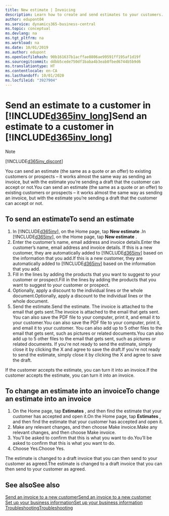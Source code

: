 ```yaml
---
title: New estimate | Invoicing
description: Learn how to create and send estimates to your customers. If they accept the offer, you can easily turn the quote into an invoice.
author: edupont04
ms.service: dynamics365-business-central
ms.topic: conceptual
ms.devlang: na
ms.tgt_pltfrm: na
ms.workload: na
ms.date: 10/01/2019
ms.author: edupont
ms.openlocfilehash: 90b161637b1acffae8806ae99591ff195af1d19f
ms.sourcegitcommit: ddbb5cede750df1baba4b3eab8fbed6744b5b9d6
ms.translationtype: HT
ms.contentlocale: en-CA
ms.lasthandoff: 10/01/2020
ms.locfileid: "3927904"
---
```

# <a name="send-an-estimate-to-a-customer-in-d365inv_long"></a><span data-ttu-id="4628e-104">Send an estimate to a customer in [!INCLUDE[d365inv_long](includes/d365inv_long.md)]</span><span class="sxs-lookup"><span data-stu-id="4628e-104">Send an estimate to a customer in [!INCLUDE[d365inv_long](includes/d365inv_long.md)]</span></span>
> [!Note]
> [!INCLUDE[d365inv_discont](includes/d365inv_discont.md)]

<span data-ttu-id="4628e-105">You can send an estimate (the same as a quote or an offer) to existing customers or prospects – it works almost the same way as sending an invoice, but with the estimate you’re sending a draft that the customer can accept or not.</span><span class="sxs-lookup"><span data-stu-id="4628e-105">You can send an estimate (the same as a quote or an offer) to existing customers or prospects – it works almost the same way as sending an invoice, but with the estimate you’re sending a draft that the customer can accept or not.</span></span>  

## <a name="to-send-an-estimate"></a><span data-ttu-id="4628e-106">To send an estimate</span><span class="sxs-lookup"><span data-stu-id="4628e-106">To send an estimate</span></span>
1. <span data-ttu-id="4628e-107">In [!INCLUDE[d365inv](includes/d365inv.md)], on the Home page, tap **New estimate** .</span><span class="sxs-lookup"><span data-stu-id="4628e-107">In [!INCLUDE[d365inv](includes/d365inv.md)], on the Home page, tap **New estimate** .</span></span>
2. <span data-ttu-id="4628e-108">Enter the customer’s name, email address and invoice details.</span><span class="sxs-lookup"><span data-stu-id="4628e-108">Enter the customer’s name, email address and invoice details.</span></span> <span data-ttu-id="4628e-109">If this is a new customer, they are automatically added to [!INCLUDE[d365inv](includes/d365inv.md)] based on the information that you add.</span><span class="sxs-lookup"><span data-stu-id="4628e-109">If this is a new customer, they are automatically added to [!INCLUDE[d365inv](includes/d365inv.md)] based on the information that you add.</span></span>  
3. <span data-ttu-id="4628e-110">Fill in the lines by adding the products that you want to suggest to your customer or prospect.</span><span class="sxs-lookup"><span data-stu-id="4628e-110">Fill in the lines by adding the products that you want to suggest to your customer or prospect.</span></span>  
4. <span data-ttu-id="4628e-111">Optionally, apply a discount to the individual lines or the whole document.</span><span class="sxs-lookup"><span data-stu-id="4628e-111">Optionally, apply a discount to the individual lines or the whole document.</span></span>  
4. <span data-ttu-id="4628e-112">Send the estimate.</span><span class="sxs-lookup"><span data-stu-id="4628e-112">Send the estimate.</span></span> <span data-ttu-id="4628e-113">The invoice is attached to the email that gets sent.</span><span class="sxs-lookup"><span data-stu-id="4628e-113">The invoice is attached to the email that gets sent.</span></span> <span data-ttu-id="4628e-114">You can also save the PDF file to your computer, print it, and email it to your customer.</span><span class="sxs-lookup"><span data-stu-id="4628e-114">You can also save the PDF file to your computer, print it, and email it to your customer.</span></span> <span data-ttu-id="4628e-115">You can also add up to 5 other files to the email that gets sent, such as pictures or related documents.</span><span class="sxs-lookup"><span data-stu-id="4628e-115">You can also add up to 5 other files to the email that gets sent, such as pictures or related documents.</span></span> <span data-ttu-id="4628e-116">If you're not ready to send the estimate, simply close it by clicking the X and agree to save the draft.</span><span class="sxs-lookup"><span data-stu-id="4628e-116">If you're not ready to send the estimate, simply close it by clicking the X and agree to save the draft.</span></span>  

<span data-ttu-id="4628e-117">If the customer accepts the estimate, you can turn it into an invoice.</span><span class="sxs-lookup"><span data-stu-id="4628e-117">If the customer accepts the estimate, you can turn it into an invoice.</span></span>

## <a name="to-change-an-estimate-into-an-invoice"></a><span data-ttu-id="4628e-118">To change an estimate into an invoice</span><span class="sxs-lookup"><span data-stu-id="4628e-118">To change an estimate into an invoice</span></span>
1. <span data-ttu-id="4628e-119">On the Home page, tap **Estimates** , and then find the estimate that your customer has accepted and open it.</span><span class="sxs-lookup"><span data-stu-id="4628e-119">On the Home page, tap **Estimates** , and then find the estimate that your customer has accepted and open it.</span></span>  
2. <span data-ttu-id="4628e-120">Make any relevant changes, and then choose Make invoice.</span><span class="sxs-lookup"><span data-stu-id="4628e-120">Make any relevant changes, and then choose Make invoice.</span></span>  
3. <span data-ttu-id="4628e-121">You’ll be asked to confirm that this is what you want to do.</span><span class="sxs-lookup"><span data-stu-id="4628e-121">You’ll be asked to confirm that this is what you want to do.</span></span>  
4. <span data-ttu-id="4628e-122">Choose Yes.</span><span class="sxs-lookup"><span data-stu-id="4628e-122">Choose Yes.</span></span>  

<span data-ttu-id="4628e-123">The estimate is changed to a draft invoice that you can then send to your customer as agreed.</span><span class="sxs-lookup"><span data-stu-id="4628e-123">The estimate is changed to a draft invoice that you can then send to your customer as agreed.</span></span>  

## <a name="see-also"></a><span data-ttu-id="4628e-124">See also</span><span class="sxs-lookup"><span data-stu-id="4628e-124">See also</span></span>
[<span data-ttu-id="4628e-125">Send an invoice to a new customer</span><span class="sxs-lookup"><span data-stu-id="4628e-125">Send an invoice to a new customer</span></span>](send-invoice.md)  
[<span data-ttu-id="4628e-126">Set up your business information</span><span class="sxs-lookup"><span data-stu-id="4628e-126">Set up your business information</span></span>](set-up-business-profile.md)  
[<span data-ttu-id="4628e-127">Troubleshooting</span><span class="sxs-lookup"><span data-stu-id="4628e-127">Troubleshooting</span></span>](about-troubleshooting.md)  
